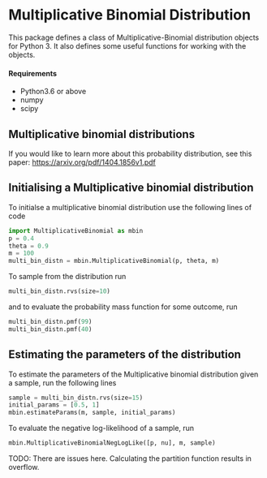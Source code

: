 # Multiplicative Binomial Distribution
 This package defines a class of Multiplicative-Binomial distribution objects for Python 3. It also defines some useful functions for working with the objects.

#### Requirements
- Python3.6 or above
- numpy
- scipy

## Multiplicative binomial distributions
 If you would like to learn more about this probability distribution, see this paper: <https://arxiv.org/pdf/1404.1856v1.pdf>

## Initialising a Multiplicative binomial distribution
 To initialse a multiplicative binomial distribution use the following lines of code
 ```python
 import MultiplicativeBinomial as mbin
 p = 0.4
 theta = 0.9
 m = 100
 multi_bin_distn = mbin.MultiplicativeBinomial(p, theta, m)
 ```
 To sample from the distribution run
 ```python
 multi_bin_distn.rvs(size=10)
 ```
 and to evaluate the probability mass function for some outcome, run
 ```python
 multi_bin_distn.pmf(99)
 multi_bin_distn.pmf(40)
 ```

## Estimating the parameters of the distribution
 To estimate the parameters of the Multiplicative binomial distribution given a sample, run the following lines
 ```python
 sample = multi_bin_distn.rvs(size=15)
 initial_params = [0.5, 1]
 mbin.estimateParams(m, sample, initial_params)
 ```
 To evaluate the negative log-likelihood of a sample, run
 ```python
 mbin.MultiplicativeBinomialNegLogLike([p, nu], m, sample)
 ```

 TODO: There are issues here. Calculating the partition function results in overflow.
